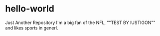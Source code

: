 # hello-world
Just Another Repository
I'm a big fan of the NFL, ""TEST BY lUSTIGON"" and likes sports in generl.

